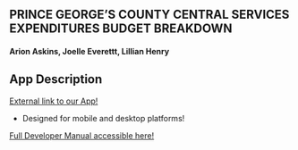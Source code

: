## PRINCE GEORGE’S COUNTY CENTRAL SERVICES EXPENDITURES BUDGET BREAKDOWN
#### Arion Askins, Joelle Everettt, Lillian Henry

## App Description

[External link to our App!](https://team-central-services.herokuapp.com/)

* Designed for mobile and desktop platforms!

[Full Developer Manual accessible here!](docs/final.md)


